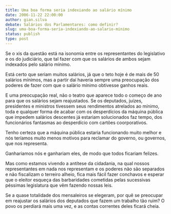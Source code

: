 ```yaml
---
title: Uma boa forma seria indexiando ao salário mínimo
date: 2006-11-22 22:00:00
author: gian.silva
debate: Salários dos Parlamentares: como definir?
slug: uma-boa-forma-seria-indexiando-ao-salario-minimo
status: publish 
type: post
---
```


Se o xis da questão está na isonomia entre os representantes do legislativo e os do judiciário, que tal fazer com que os salários de ambos sejam indexados pelo salário mínimo.  

Está certo que seriam muitos salários, já que o teto hoje é de mais de 50 salários mínimos, mas a partir daí haveria sempre uma preocupação dos poderes de fazer com que o salário mínimo obtivesse ganhos reais.  

E uma preocupação real, não o teatro que aparece todo o começo de ano para que os salários sejam reajustados. Se os deputados, juízes, presidentes e ministros tivessem seus rendimentos atrelados ao mínimo, toda e qualquer forma de acabar com os desperdícios da máquina pública que impedem salários descentes já estariam solucionados faz tempo, dos funcionários fantasmas ao desperdício com cartões coorporativos.  

Tenho certeza que a máquina pública estaria funcionando muito melhor e nós teríamos muito menos motivos para reclamar do governo, ou governos, que nos representa.  

Ganhariamos nós e ganhariam eles, de modo que todos ficariam felizes.  

Mas como estamos vivendo a antítese da cidadania, na qual nossos representantes em nada nos representam e os poderes não são separados e não fiscalizam o terreiro alheio, fica mais fácil fazer conchavos e esperar que o eleitor esqueça das barbaridades cometidas pelas sucessivas péssimas legislatura que vêm fazendo nossas leis.  

Se a quase totalidade dos mensaleiros se elegeram, por quê se preocupar em reajustar os salários dos deputados que fazem um trabalho tão ruim? O povo os perdiará mais uma vez, e as contas correntes deles ficará cheia.
